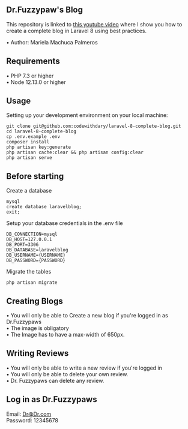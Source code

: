 ## Dr.Fuzzypaw's Blog

This repository is linked to [this youtube video](https://www.youtube.com/watch?v=HKJDLXsTr8A&t=4710s) where I show you how to create a complete blog in Laravel 8 using best practices.

•	Author: Mariela Machuca Palmeros <br>

## Requirements
•	PHP 7.3 or higher <br>
•	Node 12.13.0 or higher <br>

## Usage <br>
Setting up your development environment on your local machine: <br>
```
git clone git@github.com:codewithdary/laravel-8-complete-blog.git
cd laravel-8-complete-blog
cp .env.example .env
composer install
php artisan key:generate
php artisan cache:clear && php artisan config:clear
php artisan serve
```

## Before starting <br>
Create a database <br>
```
mysql
create database laravelblog;
exit;
```

Setup your database credentials in the .env file <br>
```
DB_CONNECTION=mysql
DB_HOST=127.0.0.1
DB_PORT=3306
DB_DATABASE=laravelblog
DB_USERNAME={USERNAME}
DB_PASSWORD={PASSWORD}
```

Migrate the tables
```
php artisan migrate
```

## Creating Blogs <br>
•	You will only be able to Create a new blog if you're logged in as Dr.Fuzzypaws<br>
•	The image is obligatory <br>
•	The Image has to have a max-width of 650px.

## Writing Reviews <br>
•	You will only be able to write a new review if you're logged in<br>
•	You will only be able to delete your own review. <br>
•	Dr. Fuzzypaws can delete any review.

## Log in as Dr.Fuzzypaws <br>
Email: Dr@Dr.com <br>
Password: 12345678

